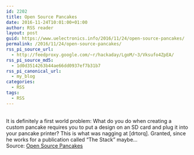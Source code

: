```yaml
---
id: 2202
title: Open Source Pancakes
date: 2016-11-24T10:01:00+01:00
author: RSS reader
layout: post
guid: https://www.uelectronics.info/2016/11/24/open-source-pancakes/
permalink: /2016/11/24/open-source-pancakes/
rss_pi_source_url:
  - http://feedproxy.google.com/~r/hackaday/LgoM/~3/Vksufo4ZpEA/
rss_pi_source_md5:
  - 1d0d3514263b44ae66dd0937ef7b31b7
rss_pi_canonical_url:
  - my_blog
categories:
  - RSS
tags:
  - RSS
---
```

&#013;  
It is definitely a first world problem: What do you do when creating a custom pancake requires you to put a design on an SD card and plug it into your pancake printer? This is what was nagging at [drtorq]. Granted, since he works for a publication called “The Stack” maybe…&#013;  
Source: <a href="http://feedproxy.google.com/~r/hackaday/LgoM/~3/Vksufo4ZpEA/" target="_blank">Open Source Pancakes</a>